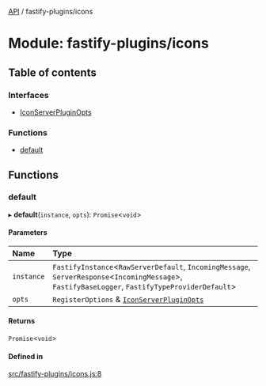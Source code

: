 [API](../README.md) / fastify-plugins/icons

# Module: fastify-plugins/icons

## Table of contents

### Interfaces

- [IconServerPluginOpts](../interfaces/fastify_plugins_icons.IconServerPluginOpts.md)

### Functions

- [default](fastify_plugins_icons.md#default)

## Functions

### default

▸ **default**(`instance`, `opts`): `Promise`\<`void`\>

#### Parameters

| Name | Type |
| :------ | :------ |
| `instance` | `FastifyInstance`\<`RawServerDefault`, `IncomingMessage`, `ServerResponse`\<`IncomingMessage`\>, `FastifyBaseLogger`, `FastifyTypeProviderDefault`\> |
| `opts` | `RegisterOptions` & [`IconServerPluginOpts`](../interfaces/fastify_plugins_icons.IconServerPluginOpts.md) |

#### Returns

`Promise`\<`void`\>

#### Defined in

[src/fastify-plugins/icons.js:8](https://github.com/digidem/mapeo-core-next/blob/53dc843a45bb963f7a880f5f7973107d5b1fb99c/src/fastify-plugins/icons.js#L8)
